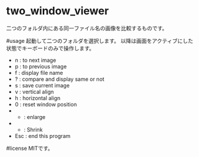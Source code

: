 # two_window_viewer
二つのフォルダ内にある同一ファイル名の画像を比較するものです。

#usage
起動して二つのフォルダを選択します。
以降は画面をアクティブにした状態でキーボードのみで操作します。
 * n : to next image
 * p : to previous image
 * f : display file name
 * ? : compare and display same or not
 * s : save current image
 * v : vertical align
 * h : horizontal align
 * 0 : reset window position
 * + : enlarge
 * - : Shrink
 * Esc : end this program
 
#license
MITです。
